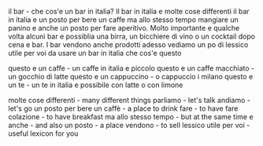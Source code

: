 il bar - che cos'e un bar in italia? Il bar in italia e molte cose differenti il bar in italia e un posto per bere un caffe ma allo stesso tempo mangiare un panino e anche un posto per fare aperitivo. Molto importante e qualche volta alcuni bar e possiblia una birra, un bicchiere di vino o un cocktail dopo cena e bar. I bar vendono anche prodotti adesso vediamo un po di lessico utile per voi da usare un bar in italia che cos'e questo

questo e un caffe - un caffe in italia e piccolo
questo e un caffe macchiato - un gocchio di latte
questo e un cappuccino - o cappuccio i milano 
questo e un te - un te in italia e possibile con latte o con limone

molte cose differenti - many different things
parliamo - let's talk
andiamo - let's go
un posto per bere un caffè - a place to drink
fare - to have
fare colazione -  to have breakfast
ma allo stesso tempo - but at the same time
e anche - and also
un posto - a place
vendono - to sell
lessico utile per voi  - useful lexicon for you